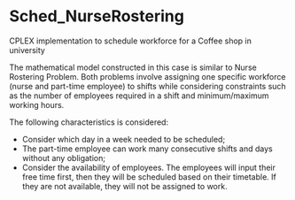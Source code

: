 # Sched_NurseRostering

CPLEX implementation to schedule workforce for a Coffee shop in university

The mathematical model constructed in this case is similar to Nurse Rostering Problem. Both problems involve assigning one specific workforce (nurse and part-time employee) to shifts while considering constraints such as the number of employees required in a shift and minimum/maximum working hours.

The following characteristics is considered:
- Consider which day in a week needed to be scheduled;
-	The part-time employee can work many consecutive shifts and days without any obligation;
-	Consider the availability of employees. The employees will input their free time first, then they will be scheduled based on their timetable. If they are not available, they will not be assigned to work.
